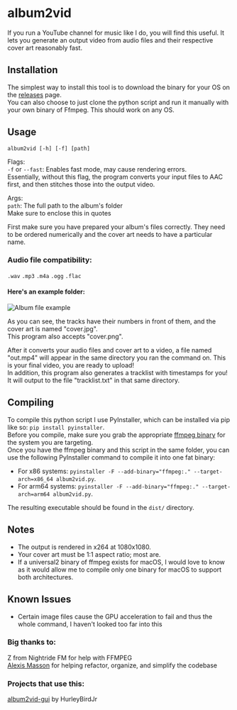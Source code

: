 # album2vid

If you run a YouTube channel for music like I do, you will find this useful.
It lets you generate an output video from audio files and their respective cover art reasonably fast.

## Installation
The simplest way to install this tool is to download the binary for your OS on the [releases](https://github.com/npgy/album2vid/releases) page.  
You can also choose to just clone the python script and run it manually with your own binary of Ffmpeg. This should work on any OS.  

## Usage
`album2vid [-h] [-f] [path]`  

Flags:  
`-f` or `--fast`: Enables fast mode, may cause rendering errors.  
Essentially, without this flag, the program converts your input files to AAC first, and then stitches those into the output video.  

Args:  
`path`: The full path to the album's folder  
Make sure to enclose this in quotes

First make sure you have prepared your album's files correctly. They need to be ordered numerically and the cover art needs to have a particular name.

### Audio file compatibility:
```.wav```
```.mp3```
```.m4a```
```.ogg```
```.flac```

#### Here's an example folder:  
![Album file example](https://i.imgur.com/yqjylZX.png)

As you can see, the tracks have their numbers in front of them, and the cover art is named "cover.jpg".  
This program also accepts "cover.png".

After it converts your audio files and cover art to a video, a file named "out.mp4" will appear in the same directory you ran the command on. This is your final video, you are ready to upload!  
In addition, this program also generates a tracklist with timestamps for you! It will output to the file "tracklist.txt" in that same directory.

## Compiling
To compile this python script I use PyInstaller, which can be installed via pip like so: `pip install pyinstaller`.  
Before you compile, make sure you grab the appropriate [ffmpeg binary](https://ffmpeg.org/download.html) for the system you are targeting.  
Once you have the ffmpeg binary and this script in the same folder, you can use the following PyInstaller command to compile it into one fat binary:  
- For x86 systems: `pyinstaller -F --add-binary="ffmpeg:." --target-arch=x86_64 album2vid.py`.  
- For arm64 systems: `pyinstaller -F --add-binary="ffmpeg:." --target-arch=arm64 album2vid.py`.  

The resulting executable should be found in the `dist/` directory.

## Notes
- The output is rendered in x264 at 1080x1080.  
- Your cover art must be 1:1 aspect ratio; most are.  
- If a universal2 binary of ffmpeg exists for macOS, I would love to know as it would allow me to compile only one binary for macOS to support both architectures.

## Known Issues
- Certain image files cause the GPU acceleration to fail and thus the whole command, I haven't looked too far into this

### Big thanks to:
Z from Nightride FM for help with FFMPEG  
[Alexis Masson](https://github.com/Aveheuzed) for helping refactor, organize, and simplify the codebase

### Projects that use this:
[album2vid-gui](https://github.com/HurleybirdJr/album2vid-gui) by HurleyBirdJr
